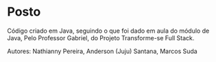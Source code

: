 # Posto

Código criado em Java, seguindo o que foi dado em aula do módulo de Java, Pelo Professor Gabriel, do Projeto Transforme-se Full Stack.

Autores: Nathianny Pereira, Anderson (Juju) Santana, Marcos Suda
